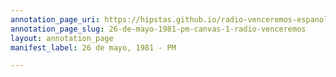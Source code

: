 ```yaml
---
annotation_page_uri: https://hipstas.github.io/radio-venceremos-espanol/annotations/26-de-mayo-1981-pm-canvas-1-radio-venceremos.json
annotation_page_slug: 26-de-mayo-1981-pm-canvas-1-radio-venceremos
layout: annotation_page
manifest_label: 26 de mayo, 1981 - PM

---
```

